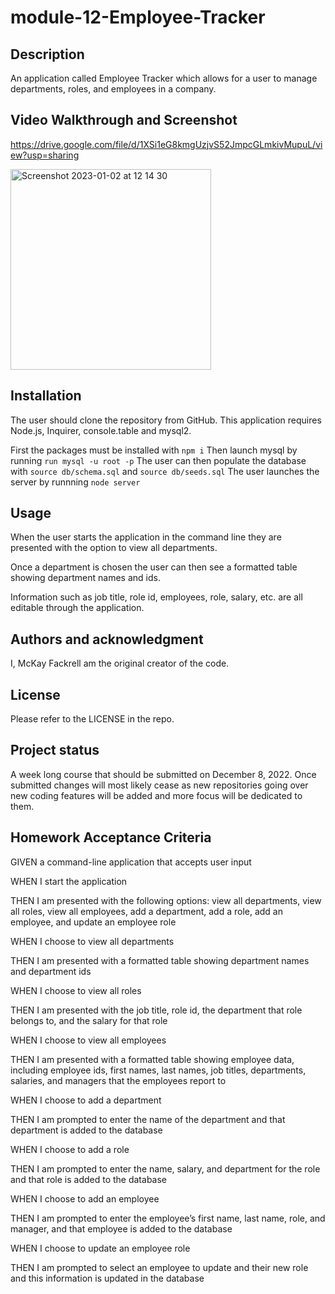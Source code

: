 # module-12-Employee-Tracker
## Description

An application called Employee Tracker which allows for a user to manage departments, roles, and employees in a company. 

## Video Walkthrough and Screenshot
https://drive.google.com/file/d/1XSi1eG8kmgUzjvS52JmpcGLmkivMupuL/view?usp=sharing

<img width="321" alt="Screenshot 2023-01-02 at 12 14 30" src="https://user-images.githubusercontent.com/110206514/210271087-036efa82-7e72-486b-b7df-5cb4e12f57f3.png">


## Installation 
The user should clone the repository from GitHub. This application requires Node.js, Inquirer, console.table and mysql2. 

First the packages must be installed with `npm i`
Then launch mysql by running `run mysql -u root -p`
The user can then populate the database with `source db/schema.sql` and `source db/seeds.sql`
The user launches the server by runnning `node server`

## Usage

When the user starts the application in the command line they are presented with the option to view all departments.

Once a department is chosen the user can then see a formatted table showing department names and ids. 

Information such as job title, role id, employees, role, salary, etc. are all editable through the application. 

## Authors and acknowledgment

I, McKay Fackrell am the original creator of the code.

## License

Please refer to the LICENSE in the repo.

## Project status

A week long course that should be submitted on December 8, 2022. Once submitted changes will most likely cease as new repositories going over new coding features will be added and more focus will be dedicated to them.

## Homework Acceptance Criteria

GIVEN a command-line application that accepts user input

WHEN I start the application

THEN I am presented with the following options: view all departments, view all roles, view all employees, add a department, add a role, add an employee, and update an employee role

WHEN I choose to view all departments

THEN I am presented with a formatted table showing department names and department ids

WHEN I choose to view all roles

THEN I am presented with the job title, role id, the department that role belongs to, and the salary for that role

WHEN I choose to view all employees

THEN I am presented with a formatted table showing employee data, including employee ids, first names, last names, job titles, departments, salaries, and managers that the employees report to

WHEN I choose to add a department

THEN I am prompted to enter the name of the department and that department is added to the database

WHEN I choose to add a role

THEN I am prompted to enter the name, salary, and department for the role and that role is added to the database

WHEN I choose to add an employee

THEN I am prompted to enter the employee’s first name, last name, role, and manager, and that employee is added to the database

WHEN I choose to update an employee role

THEN I am prompted to select an employee to update and their new role and this information is updated in the database
